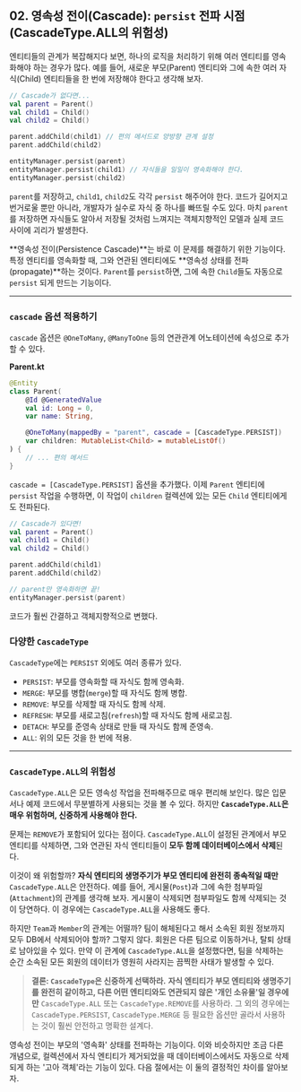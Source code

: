 ## 02\. 영속성 전이(Cascade): `persist` 전파 시점 (CascadeType.ALL의 위험성)

엔티티들의 관계가 복잡해지다 보면, 하나의 로직을 처리하기 위해 여러 엔티티를 영속화해야 하는 경우가 많다. 예를 들어, 새로운 부모(Parent) 엔티티와 그에 속한 여러 자식(Child) 엔티티들을 한 번에 저장해야 한다고 생각해 보자.

```kotlin
// Cascade가 없다면...
val parent = Parent()
val child1 = Child()
val child2 = Child()

parent.addChild(child1) // 편의 메서드로 양방향 관계 설정
parent.addChild(child2)

entityManager.persist(parent)
entityManager.persist(child1) // 자식들을 일일이 영속화해야 한다.
entityManager.persist(child2)
```

`parent`를 저장하고, `child1`, `child2`도 각각 `persist` 해주어야 한다. 코드가 길어지고 번거로울 뿐만 아니라, 개발자가 실수로 자식 중 하나를 빠뜨릴 수도 있다. 마치 `parent`를 저장하면 자식들도 알아서 저장될 것처럼 느껴지는 객체지향적인 모델과 실제 코드 사이에 괴리가 발생한다.

\*\*영속성 전이(Persistence Cascade)\*\*는 바로 이 문제를 해결하기 위한 기능이다. 특정 엔티티를 영속화할 때, 그와 연관된 엔티티에도 \*\*영속성 상태를 전파(propagate)\*\*하는 것이다. `Parent`를 `persist`하면, 그에 속한 `Child`들도 자동으로 `persist` 되게 만드는 기능이다.

-----

### **`cascade` 옵션 적용하기**

`cascade` 옵션은 `@OneToMany`, `@ManyToOne` 등의 연관관계 어노테이션에 속성으로 추가할 수 있다.

**Parent.kt**

```kotlin
@Entity
class Parent(
    @Id @GeneratedValue
    val id: Long = 0,
    var name: String,

    @OneToMany(mappedBy = "parent", cascade = [CascadeType.PERSIST])
    var children: MutableList<Child> = mutableListOf()
) {
    // ... 편의 메서드
}
```

`cascade = [CascadeType.PERSIST]` 옵션을 추가했다. 이제 `Parent` 엔티티에 `persist` 작업을 수행하면, 이 작업이 `children` 컬렉션에 있는 모든 `Child` 엔티티에게도 전파된다.

```kotlin
// Cascade가 있다면!
val parent = Parent()
val child1 = Child()
val child2 = Child()

parent.addChild(child1)
parent.addChild(child2)

// parent만 영속화하면 끝!
entityManager.persist(parent)
```

코드가 훨씬 간결하고 객체지향적으로 변했다.

### **다양한 `CascadeType`**

`CascadeType`에는 `PERSIST` 외에도 여러 종류가 있다.

  * `PERSIST`: 부모를 영속화할 때 자식도 함께 영속화.
  * `MERGE`: 부모를 병합(`merge`)할 때 자식도 함께 병합.
  * `REMOVE`: 부모를 삭제할 때 자식도 함께 삭제.
  * `REFRESH`: 부모를 새로고침(`refresh`)할 때 자식도 함께 새로고침.
  * `DETACH`: 부모를 준영속 상태로 만들 때 자식도 함께 준영속.
  * `ALL`: 위의 모든 것을 한 번에 적용.

-----

### **`CascadeType.ALL`의 위험성**

`CascadeType.ALL`은 모든 영속성 작업을 전파해주므로 매우 편리해 보인다. 많은 입문서나 예제 코드에서 무분별하게 사용되는 것을 볼 수 있다. 하지만 **`CascadeType.ALL`은 매우 위험하며, 신중하게 사용해야 한다.**

문제는 `REMOVE`가 포함되어 있다는 점이다. `CascadeType.ALL`이 설정된 관계에서 부모 엔티티를 삭제하면, 그와 연관된 자식 엔티티들이 **모두 함께 데이터베이스에서 삭제**된다.

이것이 왜 위험할까? **자식 엔티티의 생명주기가 부모 엔티티에 완전히 종속적일 때만** `CascadeType.ALL`은 안전하다. 예를 들어, 게시물(`Post`)과 그에 속한 첨부파일(`Attachment`)의 관계를 생각해 보자. 게시물이 삭제되면 첨부파일도 함께 삭제되는 것이 당연하다. 이 경우에는 `CascadeType.ALL`을 사용해도 좋다.

하지만 `Team`과 `Member`의 관계는 어떨까? 팀이 해체된다고 해서 소속된 회원 정보까지 모두 DB에서 삭제되어야 할까? 그렇지 않다. 회원은 다른 팀으로 이동하거나, 탈퇴 상태로 남아있을 수 있다. 만약 이 관계에 `CascadeType.ALL`을 설정했다면, 팀을 삭제하는 순간 소속된 모든 회원의 데이터가 영원히 사라지는 끔찍한 사태가 발생할 수 있다.

> **결론: `CascadeType`은 신중하게 선택하라.**
> **자식 엔티티가 부모 엔티티와 생명주기를 완전히 같이하고, 다른 어떤 엔티티와도 연관되지 않은 '개인 소유물'일 경우에만** `CascadeType.ALL` 또는 `CascadeType.REMOVE`를 사용하라. 그 외의 경우에는 `CascadeType.PERSIST`, `CascadeType.MERGE` 등 필요한 옵션만 골라서 사용하는 것이 훨씬 안전하고 명확한 설계다.

영속성 전이는 부모의 '영속화' 상태를 전파하는 기능이다. 이와 비슷하지만 조금 다른 개념으로, 컬렉션에서 자식 엔티티가 제거되었을 때 데이터베이스에서도 자동으로 삭제되게 하는 '고아 객체'라는 기능이 있다. 다음 절에서는 이 둘의 결정적인 차이를 알아보자.